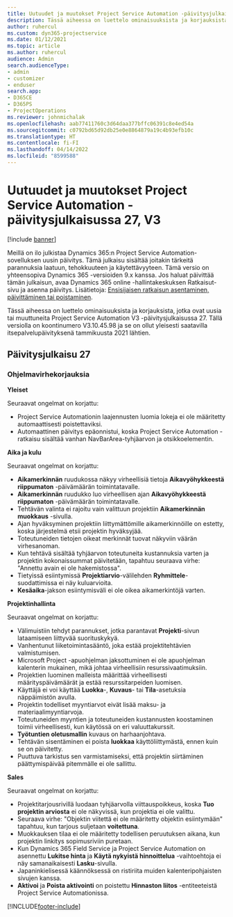 ```yaml
---
title: Uutuudet ja muutokset Project Service Automation -päivitysjulkaisussa 27, V3
description: Tässä aiheessa on luettelo ominaisuuksista ja korjauksista, jotka ovat käytettävissä Project Service Automation -päivitysjulkaisussa 27, V3.
author: ruhercul
ms.custom: dyn365-projectservice
ms.date: 01/12/2021
ms.topic: article
ms.author: ruhercul
audience: Admin
search.audienceType:
- admin
- customizer
- enduser
search.app:
- D365CE
- D365PS
- ProjectOperations
ms.reviewer: johnmichalak
ms.openlocfilehash: aab77411760c3d64daa377bffc06391c8e4ed54a
ms.sourcegitcommit: c0792bd65d92db25e0e8864879a19c4b93efb10c
ms.translationtype: HT
ms.contentlocale: fi-FI
ms.lasthandoff: 04/14/2022
ms.locfileid: "8599588"
---
```

# <a name="whats-new-or-changed-in-project-service-automation-update-release-27-v3"></a>Uutuudet ja muutokset Project Service Automation -päivitysjulkaisussa 27, V3

[!include [banner](../includes/psa-now-project-operations.md)]

Meillä on ilo julkistaa Dynamics 365:n Project Service Automation-sovelluksen uusin päivitys. Tämä julkaisu sisältää joitakin tärkeitä parannuksia laatuun, tehokkuuteen ja käytettävyyteen. Tämä versio on yhteensopiva Dynamics 365 -versioiden 9.x kanssa. Jos haluat päivittää tämän julkaisun, avaa Dynamics 365 online -hallintakeskuksen Ratkaisut-sivu ja asenna päivitys. Lisätietoja: [Ensisijaisen ratkaisun asentaminen, päivittäminen tai poistaminen](/power-platform/admin/install-remove-preferred-solution).

Tässä aiheessa on luettelo ominaisuuksista ja korjauksista, jotka ovat uusia tai muuttuneita Project Service Automation V3 -päivitysjulkaisussa 27. Tällä versiolla on koontinumero V3.10.45.98 ja se on ollut yleisesti saatavilla itsepalvelupäivityksenä tammikuusta 2021 lähtien.

## <a name="update-release-27"></a>Päivitysjulkaisu 27

### <a name="bug-fixes"></a>Ohjelmavirhekorjauksia

**Yleiset**

Seuraavat ongelmat on korjattu:

- Project Service Automationin laajennusten luomia lokeja ei ole määritetty automaattisesti poistettaviksi.
- Automaattinen päivitys epäonnistui, koska Project Service Automation -ratkaisu sisältää vanhan NavBarArea-tyhjäarvon ja otsikkoelementin.

**Aika ja kulu**

Seuraavat ongelmat on korjattu:

- **Aikamerkinnän** ruudukossa näkyy virheellisiä tietoja **Aikavyöhykkeestä riippumaton** -päivämäärän toimintatavalle.
- **Aikamerkinnän** ruudukko luo virheellisen ajan **Aikavyöhykkeestä riippumaton** -päivämäärän toimintatavalle.
- Tehtävän valinta ei rajoitu vain valittuun projektiin **Aikamerkinnän muokkaus** -sivulla.
- Ajan hyväksyminen projektiin liittymättömille aikamerkinnöille on estetty, koska järjestelmä etsii projektin hyväksyjää.
- Toteutuneiden tietojen oikeat merkinnät tuovat näkyviin väärän virhesanoman.
- Kun tehtävä sisältää tyhjäarvon toteutuneita kustannuksia varten ja projektin kokonaissummat päivitetään, tapahtuu seuraava virhe: "Annettu avain ei ole hakemistossa".
- Tietyissä esiintymissä **Projektiarvio**-välilehden **Ryhmittele**-suodattimissa ei näy kuluarvioita.
- **Kesäaika**-jakson esiintymisväli ei ole oikea aikamerkintöjä varten.

**Projektinhallinta**

Seuraavat ongelmat on korjattu:

- Välimuistiin tehdyt parannukset, jotka parantavat **Projekti**-sivun lataamiseen liittyvää suorituskykyä.
- Vanhentunut liiketoimintasääntö, joka estää projektitehtävien valmistumisen.
- Microsoft Project -apuohjelman jaksottuminen ei ole apuohjelman kalenterin mukainen, mikä johtaa virheellisiin resurssivaatimuksiin.
- Projektien luominen malleista määrittää virheellisesti määrityspäivämäärät ja estää resurssitarpeiden luomisen.
- Käyttäjä ei voi käyttää **Luokka**-, **Kuvaus**- tai **Tila**-asetuksia näppäimistön avulla.
- Projektin todelliset myyntiarvot eivät lisää maksu- ja materiaalimyyntiarvoja.
- Toteutuneiden myyntien ja toteutuneiden kustannusten koostaminen toimii virheellisesti, kun käytössä on eri valuuttakurssit.
- **Työtuntien oletusmallin** kuvaus on harhaanjohtava.
- Tehtävän sisentäminen ei poista **luokkaa** käyttöliittymästä, ennen kuin se on päivitetty.
- Puuttuva tarkistus sen varmistamiseksi, että projektin siirtäminen päättymispäivää pitemmälle ei ole sallittu.

**Sales**

Seuraavat ongelmat on korjattu:

- Projektitarjousrivillä luodaan tyhjäarvolla viittauspoikkeus, koska **Tuo projektin arviosta** ei ole näkyvissä, kun projektia ei ole valittu.
- Seuraava virhe: "Objektin viitettä ei ole määritetty objektin esiintymään" tapahtuu, kun tarjous suljetaan **voitettuna**.
- Muokkauksen tilaa ei ole määritetty todellisen peruutuksen aikana, kun projektin linkitys sopimusriviin puretaan.
- Kun Dynamics 365 Field Service ja Project Service Automation on asennettu **Lukitse hinta** ja **Käytä nykyistä hinnoittelua** -vaihtoehtoja ei näy samanaikaisesti **Lasku**-sivulla.
- Japaninkielisessä käännöksessä on ristiriita muiden kalenteripohjaisten sivujen kanssa.
- **Aktivoi** ja **Poista aktivointi** on poistettu **Hinnaston liitos** -entiteeteistä Project Service Automationissa.


[!INCLUDE[footer-include](../includes/footer-banner.md)]

